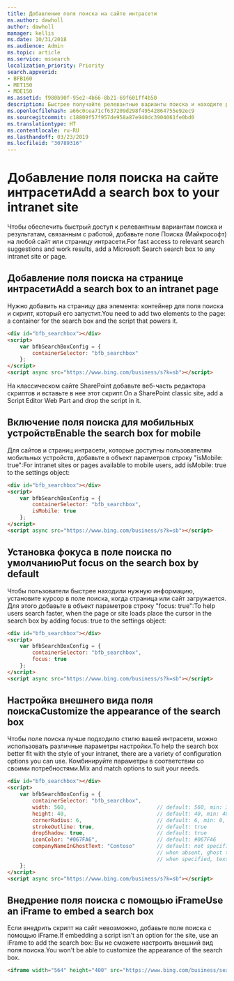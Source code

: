 ```yaml
---
title: Добавление поля поиска на сайте интрасети
ms.author: dawholl
author: dawholl
manager: kellis
ms.date: 10/31/2018
ms.audience: Admin
ms.topic: article
ms.service: mssearch
localization_priority: Priority
search.appverid:
- BFB160
- MET150
- MOE150
ms.assetid: f980b90f-95e2-4b66-8b21-69f601ff4b50
description: Быстрее получайте релевантные варианты поиска и находите результаты, связанные с работой, добавив поле Поиска (Майкрософт) на сайт или страницу интрасети.
ms.openlocfilehash: a66c0cea71cf637209d298f49542864755e92ec9
ms.sourcegitcommit: c18809f57f957de958a87e940dc3904061fe0bd0
ms.translationtype: HT
ms.contentlocale: ru-RU
ms.lasthandoff: 03/23/2019
ms.locfileid: "30789316"
---
```

# <a name="add-a-search-box-to-your-intranet-site"></a><span data-ttu-id="6cb54-103">Добавление поля поиска на сайте интрасети</span><span class="sxs-lookup"><span data-stu-id="6cb54-103">Add a search box to your intranet site</span></span>

<span data-ttu-id="6cb54-104">Чтобы обеспечить быстрый доступ к релевантным вариантам поиска и результатам, связанным с работой, добавьте поле Поиска (Майкрософт) на любой сайт или страницу интрасети.</span><span class="sxs-lookup"><span data-stu-id="6cb54-104">For fast access to relevant search suggestions and work results, add a Microsoft Search search box to any intranet site or page.</span></span>
  
## <a name="add-a-search-box-to-an-intranet-page"></a><span data-ttu-id="6cb54-105">Добавление поля поиска на странице интрасети</span><span class="sxs-lookup"><span data-stu-id="6cb54-105">Add a search box to an intranet page</span></span>

<span data-ttu-id="6cb54-106">Нужно добавить на страницу два элемента: контейнер для поля поиска и скрипт, который его запустит.</span><span class="sxs-lookup"><span data-stu-id="6cb54-106">You need to add two elements to the page: a container for the search box and the script that powers it.</span></span>
  
```html
<div id="bfb_searchbox"></div>
<script>
    var bfbSearchBoxConfig = {
        containerSelector: "bfb_searchbox"
    };
</script>
<script async src="https://www.bing.com/business/s?k=sb"></script>
```

<span data-ttu-id="6cb54-107">На классическом сайте SharePoint добавьте веб-часть редактора скриптов и вставьте в нее этот скрипт.</span><span class="sxs-lookup"><span data-stu-id="6cb54-107">On a SharePoint classic site, add a Script Editor Web Part and drop the script in it.</span></span>
  
## <a name="enable-the-search-box-for-mobile"></a><span data-ttu-id="6cb54-108">Включение поля поиска для мобильных устройств</span><span class="sxs-lookup"><span data-stu-id="6cb54-108">Enable the search box for mobile</span></span>

<span data-ttu-id="6cb54-109">Для сайтов и страниц интрасети, которые доступны пользователям мобильных устройств, добавьте в объект параметров строку "isMobile: true":</span><span class="sxs-lookup"><span data-stu-id="6cb54-109">For intranet sites or pages available to mobile users, add isMobile: true to the settings object:</span></span>
  
```html
<div id="bfb_searchbox"></div>
<script>
    var bfbSearchBoxConfig = {
        containerSelector: "bfb_searchbox", 
        isMobile: true
    };
</script>
<script async src="https://www.bing.com/business/s?k=sb"></script>
```

## <a name="put-focus-on-the-search-box-by-default"></a><span data-ttu-id="6cb54-110">Установка фокуса в поле поиска по умолчанию</span><span class="sxs-lookup"><span data-stu-id="6cb54-110">Put focus on the search box by default</span></span>

<span data-ttu-id="6cb54-111">Чтобы пользователи быстрее находили нужную информацию, установите курсор в поле поиска, когда страница или сайт загружается. Для этого добавьте в объект параметров строку "focus: true":</span><span class="sxs-lookup"><span data-stu-id="6cb54-111">To help users search faster, when the page or site loads place the cursor in the search box by adding focus: true to the settings object:</span></span>
  
```html
<div id="bfb_searchbox"></div>
<script>
    var bfbSearchBoxConfig = {
        containerSelector: "bfb_searchbox",
        focus: true
    };
</script>
<script async src="https://www.bing.com/business/s?k=sb"></script>
```

## <a name="customize-the-appearance-of-the-search-box"></a><span data-ttu-id="6cb54-112">Настройка внешнего вида поля поиска</span><span class="sxs-lookup"><span data-stu-id="6cb54-112">Customize the appearance of the search box</span></span> 

<span data-ttu-id="6cb54-113">Чтобы поле поиска лучше подходило стилю вашей интрасети, можно использовать различные параметры настройки.</span><span class="sxs-lookup"><span data-stu-id="6cb54-113">To help the search box better fit with the style of your intranet, there are a variety of configuration options you can use.</span></span> <span data-ttu-id="6cb54-114">Комбинируйте параметры в соответствии со своими потребностями.</span><span class="sxs-lookup"><span data-stu-id="6cb54-114">Mix and match options to suit your needs.</span></span>

```html
<div id="bfb_searchbox"></div>
<script>
    var bfbSearchBoxConfig = {
        containerSelector: "bfb_searchbox",
        width: 560,                             // default: 560, min: 360, max: 650
        height: 40,                             // default: 40, min: 40, max: 72
        cornerRadius: 6,                        // default: 6, min: 0, max: 25                                   
        strokeOutline: true,                    // default: true
        dropShadow: true,                       // default: true
        iconColor: "#067FA6",                   // default: #067FA6
        companyNameInGhostText: "Contoso"       // default: not specified
                                                // when absent, ghost text will be "Search work and the web"
                                                // when specified, text will be "Search the web and [Contoso]"
    };
</script>
<script async src="https://www.bing.com/business/s?k=sb"></script>
```

## <a name="use-an-iframe-to-embed-a-search-box"></a><span data-ttu-id="6cb54-115">Внедрение поля поиска с помощью iFrame</span><span class="sxs-lookup"><span data-stu-id="6cb54-115">Use an iFrame to embed a search box</span></span>

<span data-ttu-id="6cb54-116">Если внедрить скрипт на сайт невозможно, добавьте поле поиска с помощью iFrame.</span><span class="sxs-lookup"><span data-stu-id="6cb54-116">If embedding a script isn't an option for the site, use an iFrame to add the search box:</span></span> <span data-ttu-id="6cb54-117">Вы не сможете настроить внешний вид поля поиска.</span><span class="sxs-lookup"><span data-stu-id="6cb54-117">You won't be able to customize the appearance of the search box.</span></span>
  
```html
<iframe width="564" height="400" src="https://www.bing.com/business/searchbox"></iframe>
```